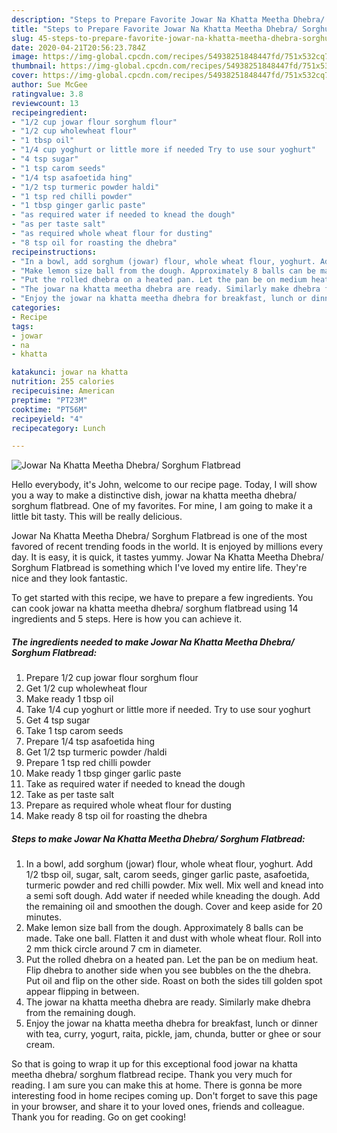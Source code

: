 ```yaml
---
description: "Steps to Prepare Favorite Jowar Na Khatta Meetha Dhebra/ Sorghum Flatbread"
title: "Steps to Prepare Favorite Jowar Na Khatta Meetha Dhebra/ Sorghum Flatbread"
slug: 45-steps-to-prepare-favorite-jowar-na-khatta-meetha-dhebra-sorghum-flatbread
date: 2020-04-21T20:56:23.784Z
image: https://img-global.cpcdn.com/recipes/54938251848447fd/751x532cq70/jowar-na-khatta-meetha-dhebra-sorghum-flatbread-recipe-main-photo.jpg
thumbnail: https://img-global.cpcdn.com/recipes/54938251848447fd/751x532cq70/jowar-na-khatta-meetha-dhebra-sorghum-flatbread-recipe-main-photo.jpg
cover: https://img-global.cpcdn.com/recipes/54938251848447fd/751x532cq70/jowar-na-khatta-meetha-dhebra-sorghum-flatbread-recipe-main-photo.jpg
author: Sue McGee
ratingvalue: 3.8
reviewcount: 13
recipeingredient:
- "1/2 cup jowar flour sorghum flour"
- "1/2 cup wholewheat flour"
- "1 tbsp oil"
- "1/4 cup yoghurt or little more if needed Try to use sour yoghurt"
- "4 tsp sugar"
- "1 tsp carom seeds"
- "1/4 tsp asafoetida hing"
- "1/2 tsp turmeric powder haldi"
- "1 tsp red chilli powder"
- "1 tbsp ginger garlic paste"
- "as required water if needed to knead the dough"
- "as per taste salt"
- "as required whole wheat flour for dusting"
- "8 tsp oil for roasting the dhebra"
recipeinstructions:
- "In a bowl, add sorghum (jowar) flour, whole wheat flour, yoghurt. Add 1/2 tbsp oil, sugar, salt, carom seeds, ginger garlic paste, asafoetida, turmeric powder and red chilli powder. Mix well. Mix well and knead into a semi soft dough. Add water if needed while kneading the dough. Add the remaining oil and smoothen the dough. Cover and keep aside for 20 minutes."
- "Make lemon size ball from the dough. Approximately 8 balls can be made. Take one ball. Flatten it and dust with whole wheat flour. Roll into 2 mm thick circle around 7 cm in diameter."
- "Put the rolled dhebra on a heated pan. Let the pan be on medium heat. Flip dhebra to another side when you see bubbles on the the dhebra. Put oil and flip on the other side. Roast on both the sides till golden spot appear flipping in between."
- "The jowar na khatta meetha dhebra are ready. Similarly make dhebra from the remaining dough."
- "Enjoy the jowar na khatta meetha dhebra for breakfast, lunch or dinner with tea, curry, yogurt, raita, pickle, jam, chunda, butter or ghee or sour cream."
categories:
- Recipe
tags:
- jowar
- na
- khatta

katakunci: jowar na khatta 
nutrition: 255 calories
recipecuisine: American
preptime: "PT23M"
cooktime: "PT56M"
recipeyield: "4"
recipecategory: Lunch

---
```



![Jowar Na Khatta Meetha Dhebra/ Sorghum Flatbread](https://img-global.cpcdn.com/recipes/54938251848447fd/751x532cq70/jowar-na-khatta-meetha-dhebra-sorghum-flatbread-recipe-main-photo.jpg)

Hello everybody, it's John, welcome to our recipe page. Today, I will show you a way to make a distinctive dish, jowar na khatta meetha dhebra/ sorghum flatbread. One of my favorites. For mine, I am going to make it a little bit tasty. This will be really delicious.



Jowar Na Khatta Meetha Dhebra/ Sorghum Flatbread is one of the most favored of recent trending foods in the world. It is enjoyed by millions every day. It is easy, it is quick, it tastes yummy. Jowar Na Khatta Meetha Dhebra/ Sorghum Flatbread is something which I've loved my entire life. They're nice and they look fantastic.


To get started with this recipe, we have to prepare a few ingredients. You can cook jowar na khatta meetha dhebra/ sorghum flatbread using 14 ingredients and 5 steps. Here is how you can achieve it.

##### The ingredients needed to make Jowar Na Khatta Meetha Dhebra/ Sorghum Flatbread:

1. Prepare 1/2 cup jowar flour sorghum flour
1. Get 1/2 cup wholewheat flour
1. Make ready 1 tbsp oil
1. Take 1/4 cup yoghurt or little more if needed. Try to use sour yoghurt
1. Get 4 tsp sugar
1. Take 1 tsp carom seeds
1. Prepare 1/4 tsp asafoetida hing
1. Get 1/2 tsp turmeric powder /haldi
1. Prepare 1 tsp red chilli powder
1. Make ready 1 tbsp ginger garlic paste
1. Take as required water if needed to knead the dough
1. Take as per taste salt
1. Prepare as required whole wheat flour for dusting
1. Make ready 8 tsp oil for roasting the dhebra




##### Steps to make Jowar Na Khatta Meetha Dhebra/ Sorghum Flatbread:

1. In a bowl, add sorghum (jowar) flour, whole wheat flour, yoghurt. Add 1/2 tbsp oil, sugar, salt, carom seeds, ginger garlic paste, asafoetida, turmeric powder and red chilli powder. Mix well. Mix well and knead into a semi soft dough. Add water if needed while kneading the dough. Add the remaining oil and smoothen the dough. Cover and keep aside for 20 minutes.
1. Make lemon size ball from the dough. Approximately 8 balls can be made. Take one ball. Flatten it and dust with whole wheat flour. Roll into 2 mm thick circle around 7 cm in diameter.
1. Put the rolled dhebra on a heated pan. Let the pan be on medium heat. Flip dhebra to another side when you see bubbles on the the dhebra. Put oil and flip on the other side. Roast on both the sides till golden spot appear flipping in between.
1. The jowar na khatta meetha dhebra are ready. Similarly make dhebra from the remaining dough.
1. Enjoy the jowar na khatta meetha dhebra for breakfast, lunch or dinner with tea, curry, yogurt, raita, pickle, jam, chunda, butter or ghee or sour cream.




So that is going to wrap it up for this exceptional food jowar na khatta meetha dhebra/ sorghum flatbread recipe. Thank you very much for reading. I am sure you can make this at home. There is gonna be more interesting food in home recipes coming up. Don't forget to save this page in your browser, and share it to your loved ones, friends and colleague. Thank you for reading. Go on get cooking!
